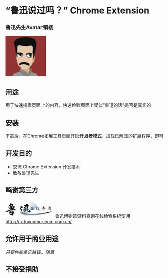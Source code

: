 # “鲁迅说过吗？” Chrome Extension
### 鲁迅先生Avatar镇楼
![lx](./images/lx-128.png)
## 用途
用于快速搜素页面上的内容，快速检验页面上疑似“鲁迅的话”是否是真实的
## 安装
下载后，在Chrome拓展工具页面开启**开发者模式**，加载已解压的扩展程序，即可
## 开发目的
* 交流 Chrome Extension 开发技术
* 致敬鲁迅先生
## 鸣谢第三方
![luxun](./images/luxun.jpg)
鲁迅博物馆资料查询在线检索系统使用
http://cx.luxunmuseum.com.cn/
## 允许用于商业用途
*只要你能拿它赚钱，随意*
## 不接受捐助
